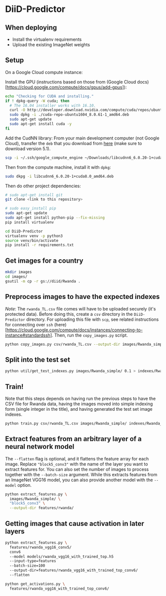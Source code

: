 # DiiD-Predictor

## When deploying

* Install the virtualenv requirements
* Upload the existing ImageNet weights

## Setup

On a Google Cloud compute instance:

Install the GPU (instructions based on those from (Google Cloud docs)[https://cloud.google.com/compute/docs/gpus/add-gpus]):

```bash
echo "Checking for CUDA and installing."
if ! dpkg-query -W cuda; then
  # The 16.04 installer works with 16.10.
  curl -O http://developer.download.nvidia.com/compute/cuda/repos/ubuntu1604/x86_64/cuda-repo-ubuntu1604_8.0.61-1_amd64.deb
  sudo dpkg -i ./cuda-repo-ubuntu1604_8.0.61-1_amd64.deb
  sudo apt-get update
  sudo apt-get install cuda -y
fi
```

Add the CudNN library:
From your main development computer (not Google Cloud), transfer the `deb` that you download from [here](https://developer.nvidia.com/cudnn) (make sure to download version 5.1).
```bash
scp -i ~/.ssh/google_compute_engine ~/Downloads/libcudnn6_6.0.20-1+cuda8.0_amd64.deb  andrew@35.185.45.28:/home/andrew/
```

Then from the compute machine, install it with `dpkg`:
```bash
sudo dkpg -i libcudnn6_6.0.20-1+cuda8.0_amd64.deb
```

Then do other project dependencies:

```bash
# sudo apt-get install git
git clone <link to this repository>

# sudo easy_install pip
sudo apt-get update
sudo apt-get install python-pip --fix-missing
pip install virtualenv

cd DiiD-Predictor
virtualenv venv -p python3
source venv/bin/activate
pip install -r requirements.txt
```

## Get images for a country

```bash
mkdir images
cd images/
gsutil -m cp -r gs://diid/Rwanda .
```

## Preprocess images to have the expected indexes

*Note*: The `rwanda_TL.csv` file comes will have to be uploaded securely (it's protected data).
Before doing this, create a `csv` directory in the `DiiD-Predictor` directory.
For uploading this file with `scp`, see related instructions for connecting over `ssh` (here)[https://cloud.google.com/compute/docs/instances/connecting-to-instance#standardssh].
Then, run the `copy_images.py` script.

```bash
python copy_images.py csv/rwanda_TL.csv --output-dir images/Rwanda_simple/
```

## Split into the test set

```bash
python util/get_test_indexes.py images/Rwanda_simple/ 0.1 > indexes/Rwanda_test_indexes.txt
```

## Train!

Note that this steps depends on having run the previous steps to have the CSV file for Rwanda data, having the images moved into simple indexing form (single integer in the title), and having generated the test set image indexes.

```bash
python train.py csv/rwanda_TL.csv images/Rwanda_simple/ indexes/Rwanda_test_indexes.txt  -v
```

## Extract features from an arbitrary layer of a neural network model

The `--flatten` flag is optional, and it flattens the feature array for each image.  Replace `"block5_conv3"` with the name of the layer you want to extract features for.  You can also set the number of images to process together with the `--batch-size` argument.  While this extracts features from an ImageNet VGG16 model, you can also provide another model with the `--model` option.

```bash
python extract_features.py \
  images/Rwanda_simple/ \
  "block5_conv3" \
  --output-dir features/rwanda/
```

## Getting images that cause activation in later layers

```bash
python extract_features.py \
  features/rwanda_vgg16_conv5/
  conv6
  --model models/rwanda_vgg16_with_trained_top.h5
  --input-type=features
  --batch-size=100
  --output-dir=features/rwanda_vgg16_with_trained_top_conv6/
  --flatten
```

```bash
python get_activations.py \
  features/rwanda_vgg16_with_trained_top_conv6/
```
